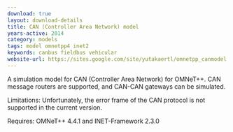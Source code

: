 ```yaml
---
download: true
layout: download-details
title: CAN (Controller Area Network) model
years-active: 2014
category: models
tags: model omnetpp4 inet2
keywords: canbus fieldbus vehicular
website-url: https://sites.google.com/site/yutakaertl/omnetpp_canmodel
---
```


A simulation model for CAN (Controller Area Network) for OMNeT++.
CAN message routers are supported, and CAN-CAN gateways can be simulated.

Limitations: Unfortunately, the error frame of the CAN protocol is not
supported in the current version.

Requires:  OMNeT++ 4.4.1 and INET-Framework 2.3.0
